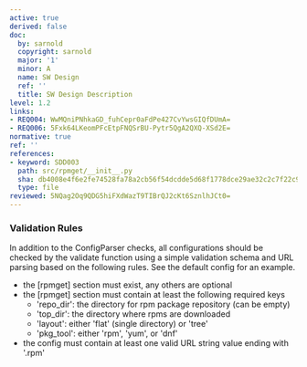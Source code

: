 ```yaml
---
active: true
derived: false
doc:
  by: sarnold
  copyright: sarnold
  major: '1'
  minor: A
  name: SW Design
  ref: ''
  title: SW Design Description
level: 1.2
links:
- REQ004: WwMQniPNhkaGD_fuhCepr0aFdPe427CvYwsGIQfDUmA=
- REQ006: 5Fxk64LKeomPFcEtpFNQSrBU-Pytr5QgA2QXQ-XSd2E=
normative: true
ref: ''
references:
- keyword: SDD003
  path: src/rpmget/__init__.py
  sha: db4008e4f6e2fe74528fa78a2cb56f54dcdde5d68f1778dce29ae32c2c7f22c9
  type: file
reviewed: 5NQag2Oq9QDG5hiFXdWazT9TIBrQJ2cKt6SznlhJCt0=
---
```


### Validation Rules

In addition to the ConfigParser checks, all configurations should be checked
by the validate function using a simple validation schema and URL parsing
based on the following rules. See the default config for an example.

- the [rpmget] section must exist, any others are optional
- the [rpmget] section must contain at least the following required keys
  - 'repo_dir': the directory for rpm package repository (can be empty)
  - 'top_dir': the directory where rpms are downloaded
  - 'layout': either 'flat' (single directory) or 'tree'
  - 'pkg_tool': either 'rpm', 'yum', or 'dnf'
- the config must contain at least one valid URL string value ending with '.rpm'